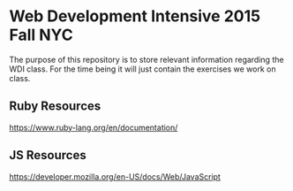 # Web Development Intensive 2015 Fall NYC

The purpose of this repository is to store relevant information regarding the WDI class. For the time being it will just contain the exercises we work on class.


## Ruby Resources

https://www.ruby-lang.org/en/documentation/

## JS Resources

https://developer.mozilla.org/en-US/docs/Web/JavaScript